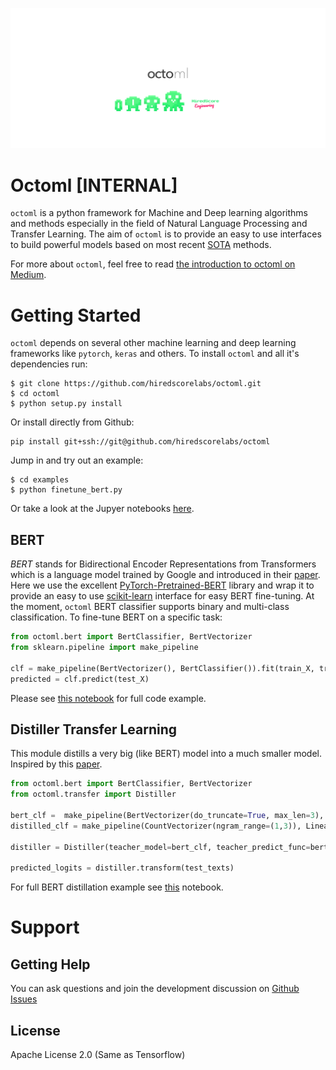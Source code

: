 ![](media/cover.png)

# Octoml [INTERNAL]

`octoml` is a python framework for Machine and Deep learning algorithms and methods especially in the field of Natural Language Processing and Transfer Learning. The aim of `octoml` is to provide an easy to use interfaces to build powerful models based on most recent [SOTA](xxx) methods.

For more about `octoml`, feel free to read [the introduction to octoml on Medium](XXX).

# Getting Started

`octoml` depends on several other machine learning and deep learning frameworks like `pytorch`, `keras` and others. To install `octoml` and all it's dependencies run:

```
$ git clone https://github.com/hiredscorelabs/octoml.git
$ cd octoml
$ python setup.py install
```

Or install directly from Github:

```
pip install git+ssh://git@github.com/hiredscorelabs/octoml
```

Jump in and try out an example:

```
$ cd examples
$ python finetune_bert.py
```

Or take a look at the Jupyer notebooks [here](notebooks).

## BERT

*BERT* stands for Bidirectional Encoder Representations from Transformers which is a language model trained by Google and introduced in their [paper](https://arxiv.org/abs/1810.04805).
Here we use the excellent [PyTorch-Pretrained-BERT](https://arxiv.org/abs/1810.04805) library and wrap it to provide an easy to use [scikit-learn](https://scikit-learn.org/) interface for easy BERT fine-tuning. At the moment, `octoml` BERT classifier supports binary and multi-class classification. To fine-tune BERT on a specific task:

```python
from octoml.bert import BertClassifier, BertVectorizer
from sklearn.pipeline import make_pipeline

clf = make_pipeline(BertVectorizer(), BertClassifier()).fit(train_X, train_y)
predicted = clf.predict(test_X)
```

Please see [this notebook](https://github.com/hiredscorelabs/octoml/blob/master/notebooks/finetune_bert.ipynb) for full code example.

## Distiller Transfer Learning

This module distills a very big (like BERT) model into a much smaller model. Inspired by this [paper](https://arxiv.org/abs/1503.02531).

```python
from octoml.bert import BertClassifier, BertVectorizer
from octoml.transfer import Distiller

bert_clf =  make_pipeline(BertVectorizer(do_truncate=True, max_len=3), BertClassifier())
distilled_clf = make_pipeline(CountVectorizer(ngram_range=(1,3)), LinearRegression())

distiller = Distiller(teacher_model=bert_clf, teacher_predict_func=bert_clf.decision_function, student_model=distilled_clf).fit(train_texts, train_y, unlabeled_X=unlabeled_texts)

predicted_logits = distiller.transform(test_texts)
```

For full BERT distillation example see [this](https://github.com/hiredscorelabs/octoml/blob/master/notebooks/distill_bert.ipynb) notebook.



# Support

## Getting Help

You can ask questions and join the development discussion on [Github Issues](https://github.com/hiredscorelabs/octoml/issues)


## License

Apache License 2.0 (Same as Tensorflow)

